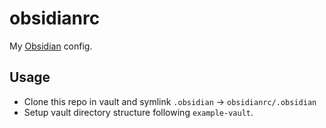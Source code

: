 # obsidianrc
My [Obsidian](https://obsidian.md/) config.  
## Usage
- Clone this repo in vault and symlink `.obsidian` -> `obsidianrc/.obsidian`
- Setup vault directory structure following `example-vault`.
